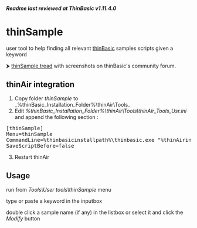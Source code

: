 ###### ***Readme last reviewed at ThinBasic v1.11.4.0***

# thinSample
user tool to help finding all relevant  [thinBasic](https://www.thinbasic.com) samples scripts given a keyword

⮞ [thinSample tread](https://www.thinbasic.com/community/showthread.php?13033-thinSample-at-your-service) with screenshots on thinBasic's community forum.

## thinAir integration

1. Copy folder _thinSample_ to _%thinBasic_Installation_Folder%\thinAir\Tools\_
2. Edit  _%thinBasic_Installation_Folder%\thinAir\Tools\thinAir_Tools_Usr.ini_ and append the following section :
<pre>
[thinSample]
Menu=thinSample
CommandLine=%thinbasicinstallpath%\thinbasic.exe "%thinAirinstallpath%\Tools\thinSample\thinSample.tbasic "
SaveScriptBefore=false
</pre>
3. Restart thinAir

## Usage

run from _Tools\User tools\thinSample_ menu

type or paste a keyword in the inputbox

double click a sample name (if any) in the listbox or select it and click the _Modify_ button
